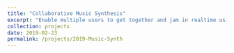 ```yaml
---
title: "Collaborative Music Synthesis"
excerpt: "Enable multiple users to get together and jam in realtime using laptop webcams as instrumental interfaces ([code](https://github.com/idea-lab/group-synth))"
collection: projects 
date: 2019-02-23
permalink: /projects/2019-Music-Synth
---
```

